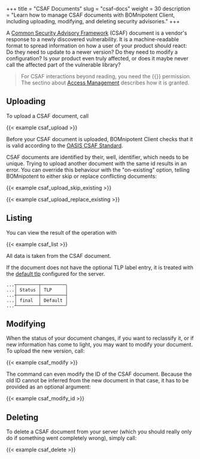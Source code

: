 +++
title = "CSAF Documents"
slug = "csaf-docs"
weight = 30
description = "Learn how to manage CSAF documents with BOMnipotent Client, including uploading, modifying, and deleting security advisories."
+++

A [Common Security Advisory Framework](https://www.csaf.io/) (CSAF) document is a vendor's response to a newly discovered vulnerability. It is a machine-readable format to spread information on how a user of your product should react: Do they need to update to a newer version? Do they need to modify a configuration? Is your product even truly affected, or does it maybe never call the affected part of the vulnerable library?

> For CSAF interactions beyond reading, you need the {{<csaf-management-en>}} permission. The sectino about [Access Management](/client/manager/access-management/) describes how it is granted.

## Uploading

To upload a CSAF document, call

{{< example csaf_upload >}}

Before your CSAF document is uploaded, BOMnipotent Client checks that it is valid according to the [OASIS CSAF Standard](https://docs.oasis-open.org/csaf/csaf/v2.0/os/csaf-v2.0-os.html#61-mandatory-tests).

CSAF documents are identified by their, well, identifier, which needs to be unique. Trying to upload another document with the same id results in an error. You can override this behaviour with the "on-existing" option, telling BOMnipotent to either skip or replace conflicting documents:

{{< example csaf_upload_skip_existing >}}

{{< example csaf_upload_replace_existing >}}

## Listing

You can view the result of the operation with

{{< example csaf_list >}}

All data is taken from the CSAF document.

If the document does not have the optional TLP label entry, it is treated with the [default tlp](/server/configuration/optional/tlp-config/) configured for the server.


``` {wrap="false" title="output"}
...┬────────┬─────────╮
...│ Status │ TLP     │
...┼────────┼─────────┤
...│ final  │ Default │
...┴────────┴─────────╯
```


## Modifying

When the status of your document changes, if you want to reclassify it, or if new information has come to light, you may want to modify your document. To upload the new version, call:

{{< example csaf_modify >}}

The command can even modify the ID of the CSAF document. Because the old ID cannot be inferred from the new document in that case, it has to be provided as an optional argument:

{{< example csaf_modify_id >}}

## Deleting

To delete a CSAF document from your server (which you should really only do if something went completely wrong), simply call:

{{< example csaf_delete >}}
